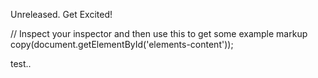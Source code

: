 Unreleased. Get Excited! 


// Inspect your inspector and then use this to get some example markup
copy(document.getElementById('elements-content'));


test..
